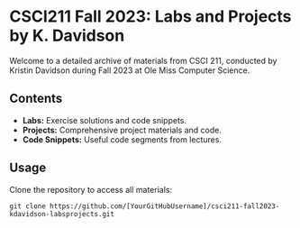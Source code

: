 # CSCI211 Fall 2023: Labs and Projects by K. Davidson

Welcome to a detailed archive of materials from CSCI 211, conducted by Kristin Davidson during Fall 2023 at Ole Miss Computer Science.

## Contents
- **Labs:** Exercise solutions and code snippets.
- **Projects:** Comprehensive project materials and code.
- **Code Snippets:** Useful code segments from lectures.

## Usage
Clone the repository to access all materials:
```shell
git clone https://github.com/[YourGitHubUsername]/csci211-fall2023-kdavidson-labsprojects.git
